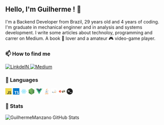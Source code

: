 ## Hello, I'm Guilherme ! 👋

I'm a Backend Developer from Brazil, 29 years old and 4 years of coding. I'm graduate in mechanical enginner and in analysis and systems development. I write some articles about technoloy, programming and carrer on Medium. A book :book: lover and a amateur :video_game: video-game player.
<br />


### 📫 How to find me
<div>
<a target="_blank" href="https://www.linkedin.com/in/guilhermemanzano/">
  <img alt="LinkdeIN" width="22px" margin-left="10px" src="https://cdn.jsdelivr.net/npm/simple-icons@v3/icons/linkedin.svg" />
</a>
<a target="_blank" href="https://medium.com/@guilherme_manzano">
  <img alt="Medium" width="22px" margin-left="10px" src="https://cdn.jsdelivr.net/npm/simple-icons@v3/icons/medium.svg" />
</a> </div>

### 🌱 Languages

<code><img height="20" src="https://raw.githubusercontent.com/github/explore/80688e429a7d4ef2fca1e82350fe8e3517d3494d/topics/javascript/javascript.png"></code>
<code><img height="20" src="https://raw.githubusercontent.com/github/explore/80688e429a7d4ef2fca1e82350fe8e3517d3494d/topics/typescript/typescript.png"></code>
<code><img height="20" src="https://raw.githubusercontent.com/github/explore/80688e429a7d4ef2fca1e82350fe8e3517d3494d/topics/react/react.png"></code>
<code><img height="20" src="https://raw.githubusercontent.com/github/explore/80688e429a7d4ef2fca1e82350fe8e3517d3494d/topics/nodejs/nodejs.png"></code>
<code><img height="20" src="https://raw.githubusercontent.com/github/explore/80688e429a7d4ef2fca1e82350fe8e3517d3494d/topics/vue/vue.png"></code>
<code><img height="20" src="https://raw.githubusercontent.com/github/explore/80688e429a7d4ef2fca1e82350fe8e3517d3494d/topics/java/java.png"></code>
<code><img height="20" src="https://raw.githubusercontent.com/github/explore/80688e429a7d4ef2fca1e82350fe8e3517d3494d/topics/mysql/mysql.png"></code>
<code><img height="20" src="https://raw.githubusercontent.com/github/explore/80688e429a7d4ef2fca1e82350fe8e3517d3494d/topics/git/git.png"></code>
<code><img height="20" src="https://raw.githubusercontent.com/github/explore/80688e429a7d4ef2fca1e82350fe8e3517d3494d/topics/terminal/terminal.png"></code>

### 💬 Stats

![GuilhermeManzano GitHub Stats](https://github-readme-stats.vercel.app/api?username=guilhermemanzano&show_icons=true)


<!--
**GuilhermeManzano/guilhermemanzano** is a ✨ _special_ ✨ repository because its `README.md` (this file) appears on your GitHub profile.

Here are some ideas to get you started:

- 🔭 I’m currently working on ...
- 🌱 I’m currently learning ...
- 👯 I’m looking to collaborate on ...
- 🤔 I’m looking for help with ...
- 💬 Ask me about ...
- 📫 How to reach me: ...
- 😄 Pronouns: ...
- ⚡ Fun fact: ...
-->
